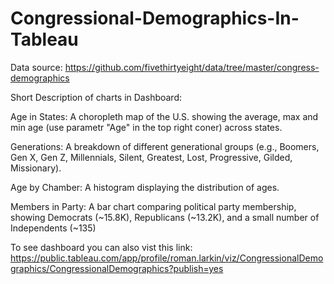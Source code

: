 # Congressional-Demographics-In-Tableau

Data source: https://github.com/fivethirtyeight/data/tree/master/congress-demographics

Short Description of charts in Dashboard:

Age in States: A choropleth map of the U.S. showing the average, max and min age (use parametr "Age" in the top right coner) across states.

Generations: A breakdown of different generational groups (e.g., Boomers, Gen X, Gen Z, Millennials, Silent, Greatest, Lost, Progressive, Gilded, Missionary).

Age by Chamber: A histogram displaying the distribution of ages.

Members in Party: A bar chart comparing political party membership, showing Democrats (~15.8K), Republicans (~13.2K), and a small number of Independents (~135)  

To see dashboard you can also vist this link: https://public.tableau.com/app/profile/roman.larkin/viz/CongressionalDemographics/CongressionalDemographics?publish=yes
